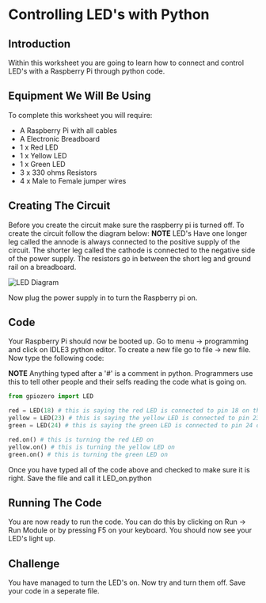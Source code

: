 <link rel="stylesheet" type="text/css" href="C:/Users/kez/Documents/GitHub/DundeeRJam/Resources/mystyle.css">

# Controlling LED's with Python

## Introduction
Within this worksheet you are going to learn how to connect and control LED's with a Raspberry Pi through python code.

## Equipment We Will Be Using
To complete this worksheet you will require:
* A Raspberry Pi with all cables
* A Electronic Breadboard
* 1 x Red LED
* 1 x Yellow LED
* 1 x Green LED
* 3 x 330 ohms Resistors
* 4 x Male to Female jumper wires

## Creating The Circuit
Before you create the circuit make sure the raspberry pi is turned off. To create the circuit follow the diagram below:
**NOTE** LED's Have one longer leg called the annode is always connected to the positive supply of the circuit. The shorter leg called the cathode is connected to the negative side of the power supply. The resistors go in between the short leg and ground rail on a breadboard.

![LED Diagram](C:/Users/kez/Documents/GitHub/DundeeRJam/Resources/Images/LED_Diagram.png)

Now plug the power supply in to turn the Raspberry pi on.

## Code
Your Raspberry Pi should now be booted up. Go to menu -> programming and click on IDLE3 python editor. To create a new file go to file -> new file. Now type the following code:

**NOTE** Anything typed after a '#' is a comment in python. Programmers use this to tell other people and their selfs reading the code what is going on.
```python
from gpiozero import LED

red = LED(18) # this is saying the red LED is connected to pin 18 on the raspberry pi
yellow = LED(23) # this is saying the yellow LED is connected to pin 23 on the raspberry pi
green = LED(24) # this is saying the green LED is connected to pin 24 on the raspberry pi

red.on() # this is turning the red LED on
yellow.on() # this is turning the yellow LED on
green.on() # this is turning the green LED on
```

Once you have typed all of the code above and checked to make sure it is right. Save the file and call it LED_on.python

## Running The Code
You are now ready to run the code. You can do this by clicking on Run -> Run Module or by pressing F5 on your keyboard. You should now see your LED's light up.

## Challenge
You have managed to turn the LED's on. Now try and turn them off. Save your code in a seperate file.

